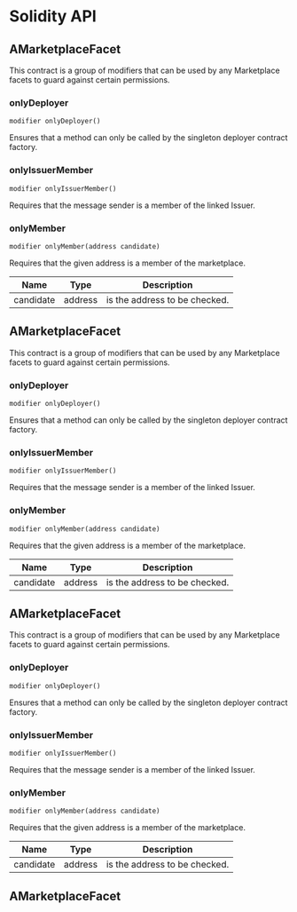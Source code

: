 # Solidity API

## AMarketplaceFacet

This contract is a group of modifiers that can be used by any Marketplace facets to guard against
      certain permissions.

### onlyDeployer

```solidity
modifier onlyDeployer()
```

Ensures that a method can only be called by the singleton deployer contract factory.

### onlyIssuerMember

```solidity
modifier onlyIssuerMember()
```

Requires that the message sender is a member of the linked Issuer.

### onlyMember

```solidity
modifier onlyMember(address candidate)
```

Requires that the given address is a member of the marketplace.

| Name | Type | Description |
| ---- | ---- | ----------- |
| candidate | address | is the address to be checked. |

## AMarketplaceFacet

This contract is a group of modifiers that can be used by any Marketplace facets to guard against
      certain permissions.

### onlyDeployer

```solidity
modifier onlyDeployer()
```

Ensures that a method can only be called by the singleton deployer contract factory.

### onlyIssuerMember

```solidity
modifier onlyIssuerMember()
```

Requires that the message sender is a member of the linked Issuer.

### onlyMember

```solidity
modifier onlyMember(address candidate)
```

Requires that the given address is a member of the marketplace.

| Name | Type | Description |
| ---- | ---- | ----------- |
| candidate | address | is the address to be checked. |

## AMarketplaceFacet

This contract is a group of modifiers that can be used by any Marketplace facets to guard against
      certain permissions.

### onlyDeployer

```solidity
modifier onlyDeployer()
```

Ensures that a method can only be called by the singleton deployer contract factory.

### onlyIssuerMember

```solidity
modifier onlyIssuerMember()
```

Requires that the message sender is a member of the linked Issuer.

### onlyMember

```solidity
modifier onlyMember(address candidate)
```

Requires that the given address is a member of the marketplace.

| Name | Type | Description |
| ---- | ---- | ----------- |
| candidate | address | is the address to be checked. |

## AMarketplaceFacet

